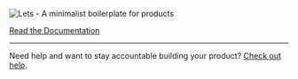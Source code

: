 ![Lets - A minimalist boilerplate for products](public/images/lets-brand.png.png)

[Read the Documentation](https://alexandesigner.com.br/lets/docs)

---

Need help and want to stay accountable building your product? [Check out help](http://alexandesigner.com.br/lets/help).
